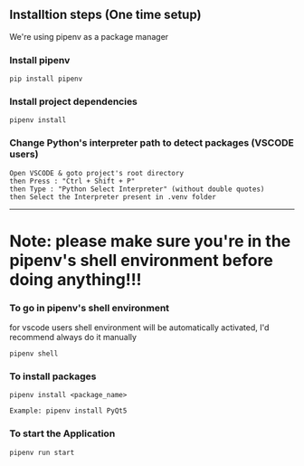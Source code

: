 ## Installtion steps (One time setup)

We're using pipenv as a package manager

### Install pipenv

```
pip install pipenv
```

### Install project dependencies

```
pipenv install
```

### Change Python's interpreter path to detect packages (VSCODE users)

```
Open VSCODE & goto project's root directory
then Press : "Ctrl + Shift + P"
then Type : "Python Select Interpreter" (without double quotes)
then Select the Interpreter present in .venv folder
```

---

# Note: please make sure you're in the pipenv's shell environment before doing anything!!!

### To go in pipenv's shell environment

for vscode users shell environment will be automatically activated, I'd recommend always do it manually

```
pipenv shell
```

### To install packages

```
pipenv install <package_name>

Example: pipenv install PyQt5
```

### To start the Application

```
pipenv run start
```
